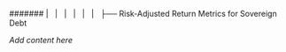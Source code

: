 ####### |   |   |   |   |   |   ├── Risk-Adjusted Return Metrics for Sovereign Debt

*Add content here*